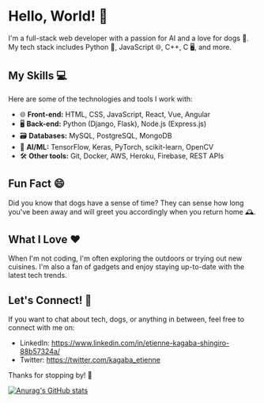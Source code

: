 # Hello, World! 👋

I'm a full-stack web developer with a passion for AI and a love for dogs 🐶. My tech stack includes Python 🐍, JavaScript 🌐, C++, C 🖥️, and more.

## My Skills 💻

Here are some of the technologies and tools I work with:

* 🌐 **Front-end:** HTML, CSS, JavaScript, React, Vue, Angular
* 🖥️ **Back-end:** Python (Django, Flask), Node.js (Express.js)
* 🗃️ **Databases:** MySQL, PostgreSQL, MongoDB
* 🤖 **AI/ML:** TensorFlow, Keras, PyTorch, scikit-learn, OpenCV
* 🛠️ **Other tools:** Git, Docker, AWS, Heroku, Firebase, REST APIs

## Fun Fact 😄

Did you know that dogs have a sense of time? They can sense how long you've been away and will greet you accordingly when you return home 🕰️.

## What I Love ❤️

When I'm not coding, I'm often exploring the outdoors or trying out new cuisines. I'm also a fan of gadgets and enjoy staying up-to-date with the latest tech trends.

## Let's Connect! 🤝

If you want to chat about tech, dogs, or anything in between, feel free to connect with me on:

* LinkedIn: https://www.linkedin.com/in/etienne-kagaba-shingiro-88b57324a/
* Twitter: https://twitter.com/kagaba_etienne

Thanks for stopping by! 🙏

[![Anurag's GitHub stats](https://github-readme-stats.vercel.app/api?kagaba-etienne=anuraghazra)](https://github.com/anuraghazra/github-readme-stats)
